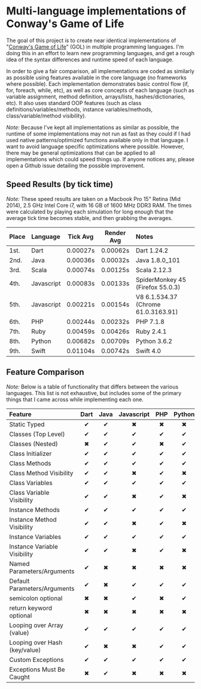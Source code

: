 # Multi-language implementations of Conway's Game of Life

The goal of this project is to create near identical implementations of "[Conway's Game of Life](http://en.wikipedia.org/wiki/Conway's_Game_of_Life)" (GOL) in multiple programming languages. I'm doing this in an effort to learn new programming languages, and get a rough idea of the syntax differences and runtime speed of each language.

In order to give a fair comparison, all implementations are coded as similarly as possible using features available in the core language (no frameworks where possible). Each implementation demonstrates basic control flow (if, for, foreach, while, etc), as well as core concepts of each language (such as variable assignment, method definition, arrays/lists, hashes/dictionaries, etc). It also uses standard OOP features (such as class definitions/variables/methods, instance variables/methods, class/variable/method visibility).

*Note:* Because I've kept all implementations as similar as possible, the runtime of some implementations may not run as fast as they could if I had used native patterns/optimized functions available only in that language. I want to avoid language specific optimizations where possible. However, there may be general optimizations that can be applied to all implementations which could speed things up. If anyone notices any, please open a Github issue detailing the possible improvement.

## Speed Results (by tick time)

*Note:* These speed results are taken on a Macbook Pro 15" Retina (Mid 2014), 2.5 GHz Intel Core i7, with 16 GB of 1600 MHz DDR3 RAM. The times were calculated by playing each simulation for long enough that the average tick time becomes stable, and then grabbing the averages.

| Place | Language   | Tick Avg | Render Avg | Notes                               |
|:------|:-----------|:--------:|:----------:|:------------------------------------|
| 1st.  | Dart       | 0.00027s |  0.00062s  | Dart 1.24.2                         |
| 2nd.  | Java       | 0.00036s |  0.00032s  | Java 1.8.0_101                      |
| 3rd.  | Scala      | 0.00074s |  0.00125s  | Scala 2.12.3                        |
| 4th.  | Javascript | 0.00083s |  0.00133s  | SpiderMonkey 45 (Firefox 55.0.3)    |
| 5th.  | Javascript | 0.00221s |  0.00154s  | V8 6.1.534.37 (Chrome 61.0.3163.91) |
| 6th.  | PHP        | 0.00244s |  0.00232s  | PHP 7.1.8                           |
| 7th.  | Ruby       | 0.00459s |  0.00426s  | Ruby 2.4.1                          |
| 8th.  | Python     | 0.00682s |  0.00709s  | Python 3.6.2                        |
| 9th.  | Swift      | 0.01104s |  0.00742s  | Swift 4.0                           |

## Feature Comparison

*Note:* Below is a table of functionality that differs between the various languages. This list is not exhaustive, but includes some of the primary things that I came across while implementing each one.

| Feature                       | Dart | Java | Javascript | PHP | Python | Ruby | Scala | Swift |
|:------------------------------|:----:|:----:|:----------:|:---:|:------:|:----:|:-----:|:-----:|
| Static Typed                  |  ✔   |  ✔   |     ✖      |  ✖  |   ✖    |  ✖   |   ✔   |   ✔   |
| Classes (Top Level)           |  ✔   |  ✔   |     ✔      |  ✔  |   ✔    |  ✔   |   ✔   |   ✔   |
| Classes (Nested)              |  ✖   |  ✔   |     ✔      |  ✖  |   ✔    |  ✔   |   ✔   |   ✖   |
| Class Initializer             |  ✔   |  ✔   |     ✔      |  ✔  |   ✔    |  ✔   |   ✔   |   ✔   |
| Class Methods                 |  ✔   |  ✔   |     ✔      |  ✔  |   ✔    |  ✔   |   ✔   |   ✔   |
| Class Method Visibility       |  ✔   |  ✔   |     ✖      |  ✔  |   ✖    |  ✔   |   ✔   |   ✔   |
| Class Variables               |  ✔   |  ✔   |     ✔      |  ✔  |   ✔    |  ✔   |   ✔   |   ✖   |
| Class Variable Visibility     |  ✔   |  ✔   |     ✖      |  ✔  |   ✖    |  ✔   |   ✔   |   ✖   |
| Instance Methods              |  ✔   |  ✔   |     ✔      |  ✔  |   ✔    |  ✔   |   ✔   |   ✔   |
| Instance Method Visibility    |  ✔   |  ✔   |     ✖      |  ✔  |   ✖    |  ✔   |   ✔   |   ✔   |
| Instance Variables            |  ✔   |  ✔   |     ✔      |  ✔  |   ✔    |  ✔   |   ✔   |   ✔   |
| Instance Variable Visibility  |  ✔   |  ✔   |     ✖      |  ✔  |   ✖    |  ✔   |   ✔   |   ✔   |
| Named Parameters/Arguments    |  ✔   |  ✖   |     ✖      |  ✖  |   ✖    |  ✔   |   ✔   |   ✔   |
| Default Parameters/Arguments  |  ✔   |  ✖   |     ✔      |  ✔  |   ✔    |  ✔   |   ✔   |   ✔   |
| semicolon optional            |  ✖   |  ✖   |     ✔      |  ✖  |   ✔    |  ✔   |   ✔   |   ✔   |
| return keyword optional       |  ✖   |  ✖   |     ✖      |  ✖  |   ✖    |  ✔   |   ✔   |   ✖   |
| Looping over Array (value)    |  ✔   |  ✔   |     ✔      |  ✔  |   ✔    |  ✔   |   ✔   |   ✔   |
| Looping over Hash (key/value) |  ✔   |  ✖   |     ✖      |  ✔  |   ✔    |  ✔   |   ✔   |   ✔   |
| Custom Exceptions             |  ✔   |  ✔   |     ✔      |  ✔  |   ✔    |  ✔   |   ✔   |   ✔   |
| Exceptions Must Be Caught     |  ✖   |  ✔   |     ✖      |  ✖  |   ✖    |  ✖   |   ✖   |   ✔   |
